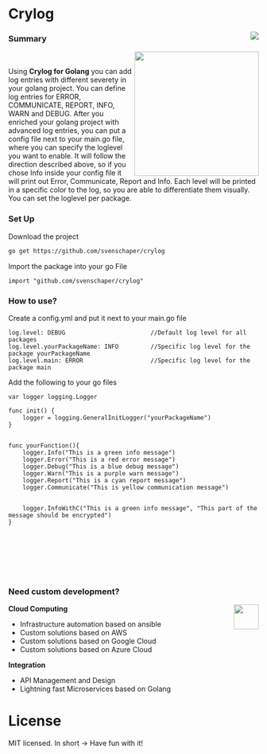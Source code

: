 # Crylog

<img align="right" src="https://img.shields.io/badge/License-MIT-blue.svg">

### Summary
 <a href="https://www.linkedin.com/in/sven-schaper/" style="text-align: right"><img align="right" src="https://www.lime-anchor.com/img/connect.png" height="250"></a><br>

Using **Crylog for Golang** you can add log entries with different severety in your golang project. You can define log entries for ERROR, COMMUNICATE, REPORT, INFO,  WARN and DEBUG. After you enriched your golang project with advanced log entries, you can put a config file next to your main.go file, where you can specify the loglevel you want to enable. It will follow the direction described above, so if you chose Info inside your config file it will print out Error, Communicate, Report and Info. Each level will be printed in a specific color to the log, so you are able to differentiate them visually. You can set the loglevel per package.

### Set Up

Download the project
```bash
go get https://github.com/svenschaper/crylog
```

Import the package into your go File
```golang
import "github.com/svenschaper/crylog"
```


### How to use?

Create a config.yml and put it next to your main.go file 
```
log.level: DEBUG                        //Default log level for all packages
log.level.yourPackageName: INFO         //Specific log level for the package yourPackageName
log.level.main: ERROR                   //Specific log level for the package main
```

Add the following to your go files
```golang
var logger logging.Logger

func init() {
	logger = logging.GeneralInitLogger("yourPackageName")
}


func yourFunction(){
    logger.Info("This is a green info message")
	logger.Error("This is a red error message")
	logger.Debug("This is a blue debug message")
	logger.Warn("This is a purple warn message")
	logger.Report("This is a cyan report message")
    logger.Communicate("This is yellow communication message")
    

	logger.InfoWithC("This is a green info message", "This part of the message should be encrypted")
}

```





<br>
<br>
<br>
<br>
<br>


### Need custom development?

<a href="https://lime-anchor.com"><img align="right" src="https://www.lime-anchor.com/img/gint.png" height="50"></a>

**Cloud Computing**
* Infrastructure automation based on ansible
* Custom solutions based on AWS
* Custom solutions based on Google Cloud
* Custom solutions based on Azure Cloud

**Integration**
* API Management and Design
* Lightning fast Microservices based on Golang



# License

MIT licensed. In short -> Have fun with it!
